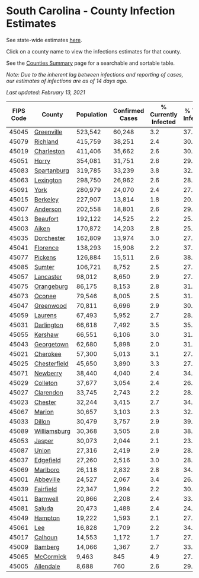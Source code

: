 # South Carolina - County Infection Estimates

See state-wide estimates [here](/infections/us-sc).

Click on a county name to view the infections estimates for that county.

See the [Counties Summary](/infections/summary-counties) page for a searchable and sortable table.

*Note: Due to the inherent lag between infections and reporting of cases, our estimates of infections are as of 14 days ago.*

*Last updated: February 13, 2021*

|   FIPS Code |                       County |   Population |   Confirmed Cases |   % Currently Infected |   % Total Infected |
|-------------|------------------------------|--------------|-------------------|------------------------|--------------------|
|       45045 |     [Greenville](greenville) |      523,542 |            60,248 |                    3.2 |               37.0 |
|       45079 |         [Richland](richland) |      415,759 |            38,251 |                    2.4 |               30.9 |
|       45019 |     [Charleston](charleston) |      411,406 |            35,662 |                    2.6 |               30.2 |
|       45051 |               [Horry](horry) |      354,081 |            31,751 |                    2.6 |               29.7 |
|       45083 |   [Spartanburg](spartanburg) |      319,785 |            33,239 |                    3.8 |               32.3 |
|       45063 |       [Lexington](lexington) |      298,750 |            26,962 |                    2.6 |               28.9 |
|       45091 |                 [York](york) |      280,979 |            24,070 |                    2.4 |               27.0 |
|       45015 |         [Berkeley](berkeley) |      227,907 |            13,814 |                    1.8 |               20.6 |
|       45007 |         [Anderson](anderson) |      202,558 |            18,801 |                    2.6 |               29.1 |
|       45013 |         [Beaufort](beaufort) |      192,122 |            14,525 |                    2.2 |               25.7 |
|       45003 |               [Aiken](aiken) |      170,872 |            14,203 |                    2.8 |               25.8 |
|       45035 |     [Dorchester](dorchester) |      162,809 |            13,974 |                    3.0 |               27.8 |
|       45041 |         [Florence](florence) |      138,293 |            15,908 |                    2.2 |               37.7 |
|       45077 |           [Pickens](pickens) |      126,884 |            15,511 |                    2.6 |               38.3 |
|       45085 |             [Sumter](sumter) |      106,721 |             8,752 |                    2.5 |               27.9 |
|       45057 |       [Lancaster](lancaster) |       98,012 |             8,650 |                    2.9 |               27.7 |
|       45075 |     [Orangeburg](orangeburg) |       86,175 |             8,153 |                    2.8 |               31.9 |
|       45073 |             [Oconee](oconee) |       79,546 |             8,005 |                    2.5 |               31.2 |
|       45047 |       [Greenwood](greenwood) |       70,811 |             6,696 |                    2.9 |               30.8 |
|       45059 |           [Laurens](laurens) |       67,493 |             5,952 |                    2.7 |               28.6 |
|       45031 |     [Darlington](darlington) |       66,618 |             7,492 |                    3.5 |               35.9 |
|       45055 |           [Kershaw](kershaw) |       66,551 |             6,106 |                    3.0 |               31.1 |
|       45043 |     [Georgetown](georgetown) |       62,680 |             5,898 |                    2.0 |               31.0 |
|       45021 |         [Cherokee](cherokee) |       57,300 |             5,013 |                    3.1 |               27.2 |
|       45025 | [Chesterfield](chesterfield) |       45,650 |             3,890 |                    3.3 |               27.0 |
|       45071 |         [Newberry](newberry) |       38,440 |             4,040 |                    2.4 |               34.2 |
|       45029 |         [Colleton](colleton) |       37,677 |             3,054 |                    2.4 |               26.8 |
|       45027 |       [Clarendon](clarendon) |       33,745 |             2,743 |                    2.2 |               28.4 |
|       45023 |           [Chester](chester) |       32,244 |             3,415 |                    2.7 |               34.2 |
|       45067 |             [Marion](marion) |       30,657 |             3,103 |                    2.3 |               32.6 |
|       45033 |             [Dillon](dillon) |       30,479 |             3,757 |                    2.9 |               39.5 |
|       45089 | [Williamsburg](williamsburg) |       30,368 |             3,505 |                    2.8 |               38.7 |
|       45053 |             [Jasper](jasper) |       30,073 |             2,044 |                    2.1 |               23.0 |
|       45087 |               [Union](union) |       27,316 |             2,419 |                    2.9 |               28.1 |
|       45037 |       [Edgefield](edgefield) |       27,260 |             2,516 |                    3.0 |               28.9 |
|       45069 |         [Marlboro](marlboro) |       26,118 |             2,832 |                    2.8 |               34.8 |
|       45001 |       [Abbeville](abbeville) |       24,527 |             2,067 |                    3.4 |               26.6 |
|       45039 |       [Fairfield](fairfield) |       22,347 |             1,994 |                    2.2 |               30.2 |
|       45011 |         [Barnwell](barnwell) |       20,866 |             2,208 |                    2.4 |               33.9 |
|       45081 |             [Saluda](saluda) |       20,473 |             1,488 |                    2.4 |               24.8 |
|       45049 |           [Hampton](hampton) |       19,222 |             1,593 |                    2.1 |               27.7 |
|       45061 |                   [Lee](lee) |       16,828 |             1,709 |                    2.2 |               34.8 |
|       45017 |           [Calhoun](calhoun) |       14,553 |             1,172 |                    1.7 |               27.5 |
|       45009 |           [Bamberg](bamberg) |       14,066 |             1,367 |                    2.7 |               33.4 |
|       45065 |       [McCormick](mccormick) |        9,463 |               845 |                    4.9 |               27.8 |
|       45005 |       [Allendale](allendale) |        8,688 |               760 |                    2.6 |               29.7 |